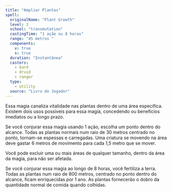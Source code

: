 ```yaml
---
title: "Ampliar Plantas"
spell:
  originalName: "Plant Growth"
  level: 3
  school: "transmutation"
  castingTime: "1 ação ou 8 horas"
  range: "45 metros "
  components:
    v: true
    s: true
  duration: "Instantânea"
  casters:
    - bard
    - druid
    - ranger
  type:
    - utility
  source: "Livro do Jogador"
---
```


Essa magia canaliza vitalidade nas plantas dentro de uma área especifica. Existem dois usos possíveis para essa magia, concedendo ou benefícios imediatos ou a longo prazo.

Se você conjurar essa magia usando 1 ação, escolha um ponto dentro do alcance. Todas as plantas normais num raio de 30 metros centrado no ponto, tornam-se espessas e carregadas. Uma criatura se movendo na área deve gastar 6 metros de movimento para cada 1,5 metro que se mover.

Você pode excluir uma ou mais áreas de qualquer tamanho, dentro da área da magia, para não ser afetada.

Se você conjurar essa magia ao longo de 8 horas, você fertiliza a terra. Todas as plantas num raio de 800 metros, centrado no ponto dentro do alcance, ficam enriquecidas por 1 ano. As plantas fornecerão o dobro da quantidade normal de comida quando colhidas.
